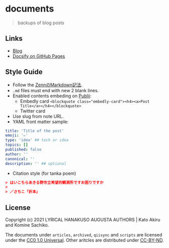 # documents

> backups of blog posts

## Links

- [Blog](https://lyrikuso.netlify.app/)
- [Docsify on GitHub Pages](https://paithiov909.github.io/documents/)

## Style Guide

- Follow the [ZennのMarkdown記法](https://zenn.dev/zenn/articles/markdown-guide).
- `.md` files must end with new 2 blank lines.
- Enabled contents embeding on [Publii](https://getpublii.com/):
  - Embedly card `<blockquote class="embedly-card"><h4><a>Post Title</a></h4></blockquote>`
  - Twitter card
- Use slug from note URL.
- YAML front matter sample:

``` yaml
title: 'Title of the post'
emoji: '✏️'
type: 'idea' ## tech or idea
topics: []
published: false
author: ''
canonical: ''
description: '' ## optional
```

- Citation style (for tanka poem)

``` json
> はいこちらあきる野市立希望的観測所ですお困りですか
> 
> ／さちこ「折本」
```

## License

Copyright \(c\) 2021 LYRICAL HANAKUSO AUGUSTA AUTHORS | Kato Akiru and Komine Sachiko.

The documents under `articles`, `archived`, `qiisync` and `scripts` are licensed under the [CC0 1.0 Universal](https://creativecommons.org/publicdomain/zero/1.0/deed.ja).
Other aritcles are distributed under [CC-BY-ND](https://creativecommons.org/licenses/by-nd/4.0/deed.ja).

